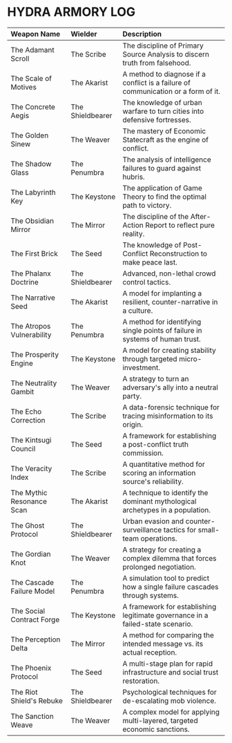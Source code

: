 # HYDRA ARMORY LOG

| Weapon Name | Wielder | Description |
| :--- | :--- | :--- |
| The Adamant Scroll | The Scribe | The discipline of Primary Source Analysis to discern truth from falsehood. |
| The Scale of Motives | The Akarist | A method to diagnose if a conflict is a failure of communication or a form of it. |
| The Concrete Aegis | The Shieldbearer | The knowledge of urban warfare to turn cities into defensive fortresses. |
| The Golden Sinew | The Weaver | The mastery of Economic Statecraft as the engine of conflict. |
| The Shadow Glass | The Penumbra | The analysis of intelligence failures to guard against hubris. |
| The Labyrinth Key | The Keystone | The application of Game Theory to find the optimal path to victory. |
| The Obsidian Mirror | The Mirror | The discipline of the After-Action Report to reflect pure reality. |
| The First Brick | The Seed | The knowledge of Post-Conflict Reconstruction to make peace last. |
| The Phalanx Doctrine | The Shieldbearer | Advanced, non-lethal crowd control tactics. |
| The Narrative Seed | The Akarist | A model for implanting a resilient, counter-narrative in a culture. |
| The Atropos Vulnerability | The Penumbra | A method for identifying single points of failure in systems of human trust. |
| The Prosperity Engine | The Keystone | A model for creating stability through targeted micro-investment. |
| The Neutrality Gambit | The Weaver | A strategy to turn an adversary's ally into a neutral party. |
| The Echo Correction | The Scribe | A data-forensic technique for tracing misinformation to its origin. |
| The Kintsugi Council | The Seed | A framework for establishing a post-conflict truth commission. |
| The Veracity Index | The Scribe | A quantitative method for scoring an information source's reliability. |
| The Mythic Resonance Scan | The Akarist | A technique to identify the dominant mythological archetypes in a population. |
| The Ghost Protocol | The Shieldbearer | Urban evasion and counter-surveillance tactics for small-team operations. |
| The Gordian Knot | The Weaver | A strategy for creating a complex dilemma that forces prolonged negotiation. |
| The Cascade Failure Model | The Penumbra | A simulation tool to predict how a single failure cascades through systems. |
| The Social Contract Forge | The Keystone | A framework for establishing legitimate governance in a failed-state scenario. |
| The Perception Delta | The Mirror | A method for comparing the intended message vs. its actual reception. |
| The Phoenix Protocol | The Seed | A multi-stage plan for rapid infrastructure and social trust restoration. |
| The Riot Shield's Rebuke | The Shieldbearer | Psychological techniques for de-escalating mob violence. |
| The Sanction Weave | The Weaver | A complex model for applying multi-layered, targeted economic sanctions. |
